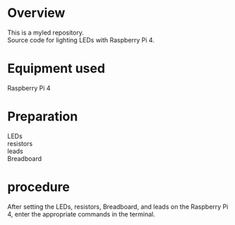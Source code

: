 # Overview
This is a myled repository.  
Source code for lighting LEDs with Raspberry Pi 4.

# Equipment used
Raspberry Pi 4

# Preparation
LEDs  
resistors  
leads  
Breadboard  

# procedure
After setting the LEDs, resistors, Breadboard, and leads on the Raspberry Pi 4, enter the appropriate commands in the terminal.
